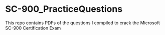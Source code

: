 # SC-900_PracticeQuestions
This repo contains PDFs of the questions I compiled to crack the Microsoft SC-900 Certification Exam
